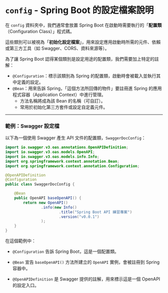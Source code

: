 # `config` - Spring Boot 的設定檔案說明

在 `config` 資料夾中，我們通常會放置 Spring Boot 在啟動時需要執行的「**配置類**（Configuration Class）」程式碼。

這些類別可以被視為「**初始化設定檔案**」，用來設定應用啟動時所需的元件、依賴或第三方工具（如 Swagger、CORS、資料來源等）。

為了讓 Spring Boot 認得某個類別是設定用途的配置類，我們需要加上特定的註解：

- `@Configuration`：標示該類別為 Spring 的配置類，啟動時會被載入並執行其中定義的設定。
- `@Bean`：用來告訴 Spring，「這個方法所回傳的物件」要註冊進 Spring 的應用程式容器（Application Context）中進行管理。
  - 方法名稱將成為該 Bean 的名稱（可自訂）。
  - 常用於初始化第三方套件或設定自定義元件。

---

### 範例：Swagger 設定檔

以下為一個使用 Swagger 產生 API 文件的配置類，`SwaggerDocConfig`：

```java
import io.swagger.v3.oas.annotations.OpenAPIDefinition;
import io.swagger.v3.oas.models.OpenAPI;
import io.swagger.v3.oas.models.info.Info;
import org.springframework.context.annotation.Bean;
import org.springframework.context.annotation.Configuration;

@OpenAPIDefinition
@Configuration
public class SwaggerDocConfig {

    @Bean
    public OpenAPI baseOpenAPI() {
        return new OpenAPI()
                .info(new Info()
                        .title("Spring Boot API 練習專案")
                        .version("v0.0.1")
                );
    }
}
```

在這個範例中：

- `@Configuration` 告訴 Spring Boot，這是一個配置類。

- `@Bean` 宣告 `baseOpenAPI()` 方法所建立的 `OpenAPI` 實例，會被註冊到 Spring 容器中。

- `@OpenAPIDefinition` 是 Swagger 提供的註解，用來標示這是一個 OpenAPI 的設定入口。

